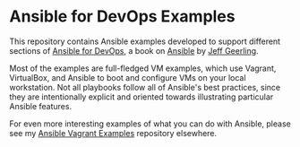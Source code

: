# Ansible for DevOps Examples

This repository contains Ansible examples developed to support different sections of [Ansible for DevOps](http://ansiblefordevops.com/), a book on [Ansible](http://www.ansible.com/) by [Jeff Geerling](http://jeffgeerling.com/).

Most of the examples are full-fledged VM examples, which use Vagrant, VirtualBox, and Ansible to boot and configure VMs on your local workstation. Not all playbooks follow all of Ansible's best practices, since they are intentionally explicit and oriented towards illustrating particular Ansible features.

For even more interesting examples of what you can do with Ansible, please see my [Ansible Vagrant Examples](https://github.com/geerlingguy/ansible-vagrant-examples) repository elsewhere.
